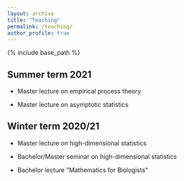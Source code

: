 ```yaml
---
layout: archive
title: "Teaching"
permalink: /teaching/
author_profile: true
---
```


{% include base_path %}


Summer term 2021
----------------

* Master lecture on empirical process theory

* Master lecture on asymptotic statistics


Winter term 2020/21
-------------------

* Master lecture on high-dimensional statistics

* Bachelor/Master seminar on high-dimensional statistics

* Bachelor lecture "Mathematics for Biologists"
